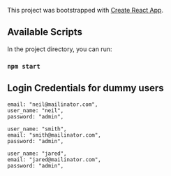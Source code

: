 This project was bootstrapped with [Create React App](https://github.com/facebook/create-react-app).

## Available Scripts

In the project directory, you can run:

### `npm start`

## Login Credentials for dummy users

```
email: "neil@mailinator.com",
user_name: "neil",
password: "admin",
```


```
user_name: "smith",
email: "smith@mailinator.com",
password: "admin",
```

```
user_name: "jared",
email: "jared@mailinator.com",
password: "admin",
```

